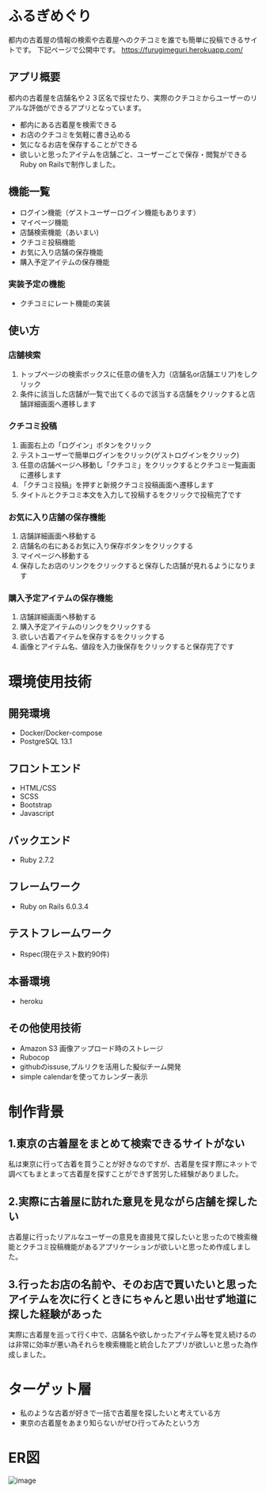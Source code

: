 # ふるぎめぐり
都内の古着屋の情報の検索や古着屋へのクチコミを誰でも簡単に投稿できるサイトです。
下記ページで公開中です。
https://furugimeguri.herokuapp.com/

## アプリ概要
都内の古着屋を店舗名や２３区名で探せたり、実際のクチコミからユーザーのリアルな評価ができるアプリとなっています。
- 都内にある古着屋を検索できる
- お店のクチコミを気軽に書き込める
- 気になるお店を保存することができる
- 欲しいと思ったアイテムを店舗ごと、ユーザーごとで保存・閲覧ができる
Ruby on Railsで制作しました。

## 機能一覧
- ログイン機能（ゲストユーザーログイン機能もあります）
- マイページ機能
- 店舗検索機能（あいまい)
- クチコミ投稿機能
- お気に入り店舗の保存機能
- 購入予定アイテムの保存機能

### 実装予定の機能
- クチコミにレート機能の実装

## 使い方
### 店舗検索
1. トップページの検索ボックスに任意の値を入力（店舗名or店舗エリア)をしクリック
2. 条件に該当した店舗が一覧で出てくるので該当する店舗をクリックすると店舗詳細画面へ遷移します
### クチコミ投稿
1. 画面右上の「ログイン」ボタンをクリック
2. テストユーザーで簡単ログインをクリック(ゲストログインをクリック)
3. 任意の店舗ページへ移動し「クチコミ」をクリックするとクチコミ一覧画面に遷移します
4. 「クチコミ投稿」を押すと新規クチコミ投稿画面へ遷移します
5. タイトルとクチコミ本文を入力して投稿するをクリックで投稿完了です
### お気に入り店舗の保存機能
1. 店舗詳細画面へ移動する
2. 店舗名の右にあるお気に入り保存ボタンをクリックする
3. マイページへ移動する
4. 保存したお店のリンクをクリックすると保存した店舗が見れるようになります
### 購入予定アイテムの保存機能
1. 店舗詳細画面へ移動する
2. 購入予定アイテムのリンクをクリックする
3. 欲しい古着アイテムを保存するをクリックする
4. 画像とアイテム名、値段を入力後保存をクリックすると保存完了です

# 環境使用技術
## 開発環境
- Docker/Docker-compose
- PostgreSQL 13.1
## フロントエンド
- HTML/CSS
- SCSS
- Bootstrap
- Javascript
## バックエンド
- Ruby 2.7.2
## フレームワーク
- Ruby on Rails 6.0.3.4
## テストフレームワーク
- Rspec(現在テスト数約90件)
## 本番環境
- heroku
## その他使用技術
- Amazon S3 画像アップロード時のストレージ
- Rubocop
- githubのissuse,プルリクを活用した擬似チーム開発
- simple calendarを使ってカレンダー表示

# 制作背景
## 1.東京の古着屋をまとめて検索できるサイトがない
私は東京に行って古着を買うことが好きなのですが、古着屋を探す際にネットで調べてもまとまって古着屋を探すことができず苦労した経験がありました。

## 2.実際に古着屋に訪れた意見を見ながら店舗を探したい
古着屋に行ったリアルなユーザーの意見を直接見て探したいと思ったので検索機能とクチコミ投稿機能があるアプリケーションが欲しいと思っため作成しました。

## 3.行ったお店の名前や、そのお店で買いたいと思ったアイテムを次に行くときにちゃんと思い出せず地道に探した経験があった
実際に古着屋を巡って行く中で、店舗名や欲しかったアイテム等を覚え続けるのは非常に効率が悪い為それらを検索機能と統合したアプリが欲しいと思った為作成しました。

# ターゲット層
- 私のような古着が好きで一括で古着屋を探したいと考えている方
- 東京の古着屋をあまり知らないがぜひ行ってみたという方

# ER図
![image](https://user-images.githubusercontent.com/64581695/104550658-a50ba480-5678-11eb-923c-6491bfb747f5.png)

